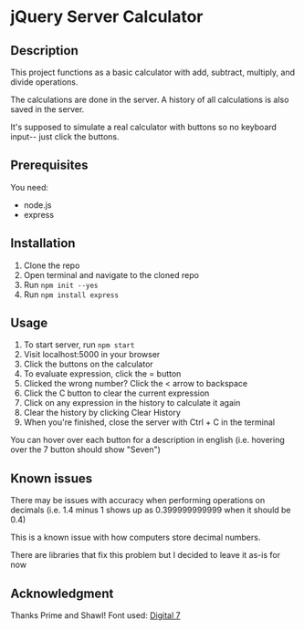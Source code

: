 # jQuery Server Calculator

## Description

This project functions as a basic calculator with add, subtract, multiply, and divide operations.

The calculations are done in the server. A history of all calculations is also saved in the server.

It's supposed to simulate a real calculator with buttons so no keyboard input-- just click the buttons.

## Prerequisites

You need:
- node.js
- express

## Installation
1. Clone the repo
2. Open terminal and navigate to the cloned repo
3. Run `npm init --yes`
4. Run `npm install express`

## Usage
1. To start server, run `npm start`
2. Visit localhost:5000 in your browser
3. Click the buttons on the calculator
4. To evaluate expression, click the = button
5. Clicked the wrong number? Click the < arrow to backspace
6. Click the C button to clear the current expression
7. Click on any expression in the history to calculate it again
8. Clear the history by clicking Clear History
9. When you're finished, close the server with Ctrl + C in the terminal

You can hover over each button for a description in english (i.e. hovering over the 7 button should show "Seven")

## Known issues
There may be issues with accuracy when performing operations on decimals (i.e. 1.4 minus 1 shows up as 0.399999999999 when it should be 0.4)

This is a known issue with how computers store decimal numbers.

There are libraries that fix this problem but I decided to leave it as-is for now

## Acknowledgment
Thanks Prime and Shawl!
Font used: [Digital 7](https://www.dafont.com/digital-7.font)
